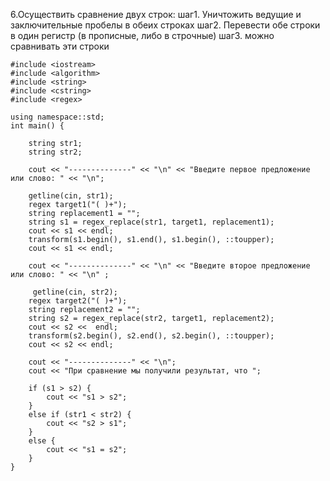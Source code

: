 6.Осуществить сравнение двух строк:
шаг1. Уничтожить ведущие и заключительные пробелы в обеих строках
шаг2. Перевести обе строки в один регистр (в прописные, либо в строчные)
шаг3. можно сравнивать эти строки

```
#include <iostream> 
#include <algorithm> 
#include <string> 
#include <cstring> 
#include <regex> 
 
using namespace::std; 
int main() { 
 
    string str1; 
    string str2; 
  
    cout << "--------------" << "\n" << "Введите первое предложение или слово: " << "\n";

    getline(cin, str1); 
    regex target1("( )+"); 
    string replacement1 = ""; 
    string s1 = regex_replace(str1, target1, replacement1); 
    cout << s1 << endl; 
    transform(s1.begin(), s1.end(), s1.begin(), ::toupper); 
    cout << s1 << endl;  
 
    cout << "--------------" << "\n" << "Введите второе предложение или слово: " << "\n" ;

     getline(cin, str2); 
    regex target2("( )+"); 
    string replacement2 = ""; 
    string s2 = regex_replace(str2, target1, replacement2); 
    cout << s2 <<  endl; 
    transform(s2.begin(), s2.end(), s2.begin(), ::toupper); 
    cout << s2 << endl; 

    cout << "--------------" << "\n";
    cout << "При сравнение мы получили результат, что ";

    if (s1 > s2) { 
        cout << "s1 > s2"; 
    } 
    else if (str1 < str2) { 
        cout << "s2 > s1"; 
    } 
    else { 
        cout << "s1 = s2"; 
    } 
}


```
